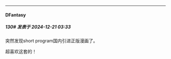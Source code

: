 ﻿
*****

####  DFantasy  
##### 130#       发表于 2024-12-21 03:33

突然发现short program国内引进正版漫画了。

超喜欢这套的！

